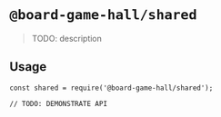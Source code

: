 # `@board-game-hall/shared`

> TODO: description

## Usage

```
const shared = require('@board-game-hall/shared');

// TODO: DEMONSTRATE API
```
